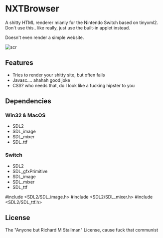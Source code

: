 # NXTBrowser
A shitty HTML renderer mianly for the Nintendo Switch based on tinyxml2.  
Don't use this.. like really, just use the built-in applet instead.

Doesn't even render a simple website.

![scr](https://i.imgur.com/rrJ9jTP.jpg)

## Features
* Tries to render your shitty site, but often fails
* Javasc.... ahahah good joke
* CSS? who needs that, do I look like a fucking hipster to you

## Dependencies
### Win32 & MacOS
* SDL2
* SDL_image
* SDL_mixer
* SDL_ttf
### Switch
* SDL2
* SDL_gfxPrimitive
* SDL_image
* SDL_mixer
* SDL_ttf

#include <SDL2/SDL_image.h>
#include <SDL2/SDL_mixer.h>
#include <SDL2/SDL_ttf.h>

## License
The "Anyone but Richard M Stallman" License, cause fuck that communist
